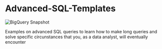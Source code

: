 # Advanced-SQL-Templates

![BigQuery Snapshot](https://storage.googleapis.com/gweb-cloudblog-publish/images/1_BigQuery_table_snapshots.max-1400x1400.jpg)

Examples on advanced SQL queries to learn how to make long queries and solve specific circunstances that you, as a data analyst, will eventually encounter
